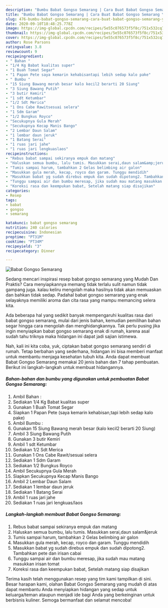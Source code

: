 ```yaml
---
description: "Bumbu Babat Gongso Semarang | Cara Buat Babat Gongso Semarang Yang Bikin Ngiler"
title: "Bumbu Babat Gongso Semarang | Cara Buat Babat Gongso Semarang Yang Bikin Ngiler"
slug: 476-bumbu-babat-gongso-semarang-cara-buat-babat-gongso-semarang-yang-bikin-ngiler
date: 2020-09-10T18:48:25.778Z
image: https://img-global.cpcdn.com/recipes/5e55c076573f5f8c/751x532cq70/babat-gongso-semarang-foto-resep-utama.jpg
thumbnail: https://img-global.cpcdn.com/recipes/5e55c076573f5f8c/751x532cq70/babat-gongso-semarang-foto-resep-utama.jpg
cover: https://img-global.cpcdn.com/recipes/5e55c076573f5f8c/751x532cq70/babat-gongso-semarang-foto-resep-utama.jpg
author: Rose Parsons
ratingvalue: 3.8
reviewcount: 9
recipeingredient:
- " Bahan "
- "1/4 Kg Babat kualitas super"
- "1 Buah Tomat Segar"
- "1 Papan Pete saya kemarin kehabisantapi lebih sedap kalo pake"
- " Bumbu "
- "15 Siung Bawang merah besar kalo kecil2 berarti 20 Siung"
- "3 Siung Bawang Putih"
- "3 butir Kemiri"
- "1 sdt Ketumbar"
- "1/2 Sdt Merica"
- "1 Ons Cabe Rawitsesuai selera"
- "1 Sdm Garam"
- "1/2 Bungkus Royco"
- "Secukupnya Gula Merah"
- "Secukupnya Kecap Manis Bango"
- "2 Lembar Daun Salam"
- "1 lembar daun jeruk"
- "1 Batang Serai"
- "1 ruas jari jahe"
- "1 ruas jari lengkuaslaos"
recipeinstructions:
- "Rebus babat sampai sekiranya empuk dan matang"
- "Haluskan semua bumbu, lalu tumis. Masukkan serai,daun salam&amp;jeruk"
- "Tumis sampai harum, tambahkan 2 Gelas belimbing air galon"
- "Masukkan gula merah, kecap, royco dan garam. Tunggu mendidih"
- "Masukkan babat yg sudah direbus empuk dan sudah dipotong2. Tambahkan pete dan irisan cabai"
- "Tunggu sampai air dan bumbu meresap, jika sudah mau matang masukkan irisan tomat"
- "Koreksi rasa dan keempukan babat, Setelah matang siap disajikan"
categories:
- Resep
tags:
- babat
- gongso
- semarang

katakunci: babat gongso semarang 
nutrition: 240 calories
recipecuisine: Indonesian
preptime: "PT31M"
cooktime: "PT34M"
recipeyield: "3"
recipecategory: Dinner

---
```



![Babat Gongso Semarang](https://img-global.cpcdn.com/recipes/5e55c076573f5f8c/751x532cq70/babat-gongso-semarang-foto-resep-utama.jpg)

Sedang mencari inspirasi resep babat gongso semarang yang Mudah Dan Praktis? Cara menyiapkannya memang tidak terlalu sulit namun tidak gampang juga. kalau keliru mengolah maka hasilnya tidak akan memuaskan dan bahkan tidak sedap. Padahal babat gongso semarang yang enak selayaknya memiliki aroma dan cita rasa yang mampu memancing selera kita.



Ada beberapa hal yang sedikit banyak mempengaruhi kualitas rasa dari babat gongso semarang, mulai dari jenis bahan, kemudian pemilihan bahan segar hingga cara mengolah dan menghidangkannya. Tak perlu pusing jika ingin menyiapkan babat gongso semarang enak di rumah, karena asal sudah tahu triknya maka hidangan ini dapat jadi sajian istimewa.


Nah, kali ini kita coba, yuk, ciptakan babat gongso semarang sendiri di rumah. Tetap berbahan yang sederhana, hidangan ini bisa memberi manfaat untuk membantu menjaga kesehatan tubuh kita. Anda dapat membuat Babat Gongso Semarang memakai 20 jenis bahan dan 7 tahap pembuatan. Berikut ini langkah-langkah untuk membuat hidangannya.

<!--inarticleads1-->

##### Bahan-bahan dan bumbu yang digunakan untuk pembuatan Babat Gongso Semarang:

1. Ambil  Bahan :
1. Sediakan 1/4 Kg Babat kualitas super
1. Gunakan 1 Buah Tomat Segar
1. Siapkan 1 Papan Pete (saya kemarin kehabisan,tapi lebih sedap kalo pake)
1. Ambil  Bumbu :
1. Gunakan 15 Siung Bawang merah besar (kalo kecil2 berarti 20 Siung)
1. Ambil 3 Siung Bawang Putih
1. Gunakan 3 butir Kemiri
1. Ambil 1 sdt Ketumbar
1. Sediakan 1/2 Sdt Merica
1. Gunakan 1 Ons Cabe Rawit/sesuai selera
1. Sediakan 1 Sdm Garam
1. Sediakan 1/2 Bungkus Royco
1. Ambil Secukupnya Gula Merah
1. Siapkan Secukupnya Kecap Manis Bango
1. Ambil 2 Lembar Daun Salam
1. Sediakan 1 lembar daun jeruk
1. Sediakan 1 Batang Serai
1. Ambil 1 ruas jari jahe
1. Sediakan 1 ruas jari lengkuas/laos




<!--inarticleads2-->

##### Langkah-langkah membuat Babat Gongso Semarang:

1. Rebus babat sampai sekiranya empuk dan matang
1. Haluskan semua bumbu, lalu tumis. Masukkan serai,daun salam&amp;jeruk
1. Tumis sampai harum, tambahkan 2 Gelas belimbing air galon
1. Masukkan gula merah, kecap, royco dan garam. Tunggu mendidih
1. Masukkan babat yg sudah direbus empuk dan sudah dipotong2. Tambahkan pete dan irisan cabai
1. Tunggu sampai air dan bumbu meresap, jika sudah mau matang masukkan irisan tomat
1. Koreksi rasa dan keempukan babat, Setelah matang siap disajikan




Terima kasih telah menggunakan resep yang tim kami tampilkan di sini. Besar harapan kami, olahan Babat Gongso Semarang yang mudah di atas dapat membantu Anda menyiapkan hidangan yang sedap untuk keluarga/teman ataupun menjadi ide bagi Anda yang berkeinginan untuk berbisnis kuliner. Semoga bermanfaat dan selamat mencoba!
